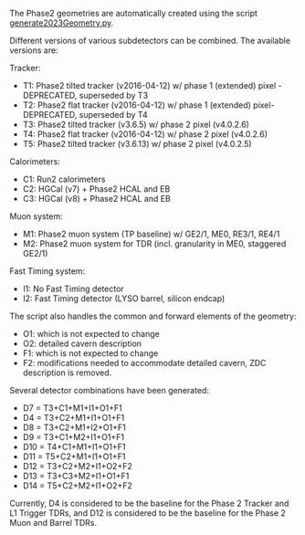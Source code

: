 The Phase2 geometries are automatically created using the script [generate2023Geometry.py](./scripts/generate2023Geometry.py).

Different versions of various subdetectors can be combined. The available versions are:

Tracker:
* T1: Phase2 tilted tracker (v2016-04-12) w/ phase 1 (extended) pixel - DEPRECATED, superseded by T3
* T2: Phase2 flat tracker (v2016-04-12) w/ phase 1 (extended) pixel- DEPRECATED, superseded by T4
* T3: Phase2 tilted tracker (v3.6.5) w/ phase 2 pixel (v4.0.2.6)
* T4: Phase2 flat tracker (v2016-04-12) w/ phase 2 pixel (v4.0.2.6)
* T5: Phase2 tilted tracker (v3.6.13) w/ phase 2 pixel (v4.0.2.5)

Calorimeters:
* C1: Run2 calorimeters
* C2: HGCal (v7) + Phase2 HCAL and EB
* C3: HGCal (v8) + Phase2 HCAL and EB

Muon system:
* M1: Phase2 muon system (TP baseline) w/ GE2/1, ME0, RE3/1, RE4/1
* M2: Phase2 muon system for TDR (incl. granularity in ME0, staggered GE2/1)

Fast Timing system:
* I1: No Fast Timing detector
* I2: Fast Timing detector (LYSO barrel, silicon endcap)

The script also handles the common and forward elements of the geometry:
* O1: which is not expected to change
* O2: detailed cavern description
* F1: which is not expected to change
* F2: modifications needed to accommodate detailed cavern, ZDC description is removed.

Several detector combinations have been generated:
* D7 = T3+C1+M1+I1+O1+F1
* D4 = T3+C2+M1+I1+O1+F1
* D8 = T3+C2+M1+I2+O1+F1
* D9 = T3+C1+M2+I1+O1+F1
* D10 = T4+C1+M1+I1+O1+F1
* D11 = T5+C2+M1+I1+O1+F1
* D12 = T3+C2+M2+I1+O2+F2 
* D13 = T3+C3+M2+I1+O1+F1
* D14 = T5+C2+M2+I1+O2+F2 

Currently, D4 is considered to be the baseline for the Phase 2 Tracker and L1 Trigger TDRs,
and D12 is considered to be the baseline for the Phase 2 Muon and Barrel TDRs.


